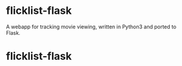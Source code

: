 # flicklist-flask

A webapp for tracking movie viewing, written in Python3 and ported to Flask.
# flicklist-flask
